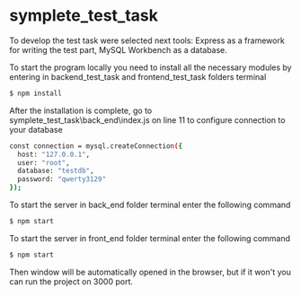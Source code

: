 # symplete_test_task

To develop the test task were selected next tools: Express as a framework for writing the test part, MySQL Workbench as a database.

To start the program locally you need to install all the necessary modules by entering in backend_test_task and frontend_test_task folders terminal


```sh
$ npm install
```

After the installation is complete, go to symplete_test_task\back_end\index.js on line 11 to configure connection to your database

```sh
const connection = mysql.createConnection({
  host: "127.0.0.1",
  user: "root",
  database: "testdb",
  password: "qwerty3129"
});
```
To start the server in back_end folder terminal enter the following command
```sh
$ npm start
```

To start the server in front_end folder terminal enter the following command
```sh
$ npm start
```
Then window will be automatically opened in the browser, but if it won't you can run the project on 3000 port.



